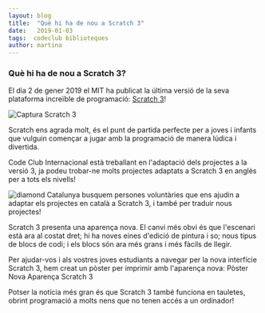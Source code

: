 ```yaml
---
layout: blog
title:  "Què hi ha de nou a Scratch 3"
date:   2019-01-03
tags:  codeclub biblioteques
author: martina
---
```


### Què hi ha de nou a Scratch 3?

El dia 2 de gener 2019 el MIT ha publicat la última versió de la seva plataforma increïble de programació: 
<a href="https://scratch.mit.edu">Scratch 3</a>! 

<img src="" alt="Captura Scratch 3">

Scratch ens agrada molt, és el punt de partida perfecte per a joves i infants que vulguin començar a 
jugar amb la programació de manera lúdica i divertida.

Code Club Internacional està treballant en l'adaptació dels projectes a la versió 3, 
ja podeu trobar-ne molts projectes adaptats a Scratch 3 en anglès per a tots els nivells!

<img src="" alt="diamond"> Catalunya busquem persones voluntàries que ens ajudin a adaptar els projectes en català a Scratch 3, 
i també per traduir nous projectes!

Scratch 3 presenta una aparença nova. El canvi més obvi és que l'escenari està ara al costat dret; 
hi ha noves eines d'edició de pintura i so; nous tipus de blocs de codi; i els 
blocs són ara més grans i més fàcils de llegir.

Per ajudar-vos i als vostres joves estudiants a navegar per la nova interfície Scratch 3, 
hem creat un pòster per imprimir amb l'aparença nova: Pòster Nova Aparença Scratch 3

Potser la notícia més gran és que Scratch 3 també funciona en tauletes, 
obrint programació a molts nens que no tenen accés a un ordinador!

